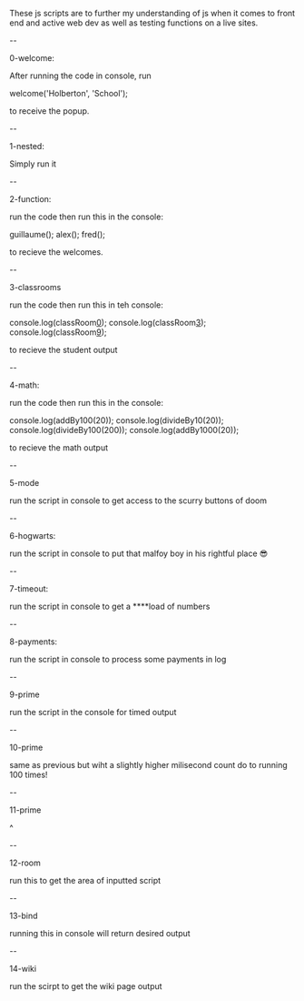 These js scripts are to further my understanding of js when it comes to front end and active web dev as well
as testing functions on a live sites.

--

0-welcome:

After running the code in console, run

welcome('Holberton', 'School');

to receive the popup.

--

1-nested:

Simply run it

--

2-function:

run the code then run this in the console:

guillaume();
alex();
fred();

to recieve the welcomes.

--

3-classrooms

run the code then run this in teh console:

console.log(classRoom[0]());
console.log(classRoom[3]());
console.log(classRoom[9]());

to recieve the student output

--

4-math:

run the code then run this in the console:

console.log(addBy100(20));
console.log(divideBy10(20));
console.log(divideBy100(200));
console.log(addBy1000(20));

to recieve the math output

--

5-mode

run the script in console to get access to the scurry buttons of doom

--

6-hogwarts:

run the script in console to put that malfoy boy in his rightful place :sunglasses:

--

7-timeout:

run the script in console to get a ****load of numbers 

--

8-payments:

run the script in console to process some payments in log

--

9-prime

run the script in the console for timed output

--

10-prime

same as previous but wiht a slightly higher milisecond count do to running 100 times!

--

11-prime

^

--

12-room

run this to get the area of inputted script

--

13-bind

running this in console will return desired output

--

14-wiki

run the scirpt to get the wiki page output